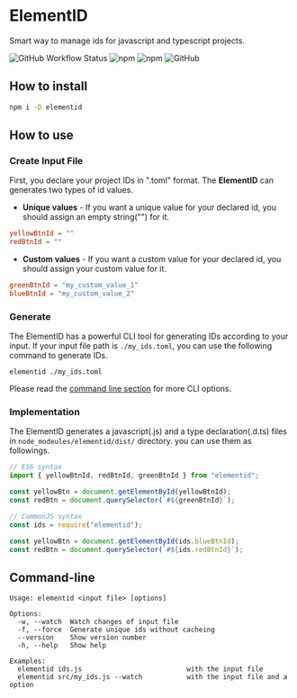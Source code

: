 # ElementID

Smart way to manage ids for javascript and typescript projects.

![GitHub Workflow Status](https://img.shields.io/github/actions/workflow/status/appzic/elementid/main.yml?branch=main)
![npm](https://img.shields.io/npm/v/elementid)
![npm](https://img.shields.io/npm/dw/elementid)
![GitHub](https://img.shields.io/github/license/appzic/elementid)

## How to install

```bash
npm i -D elementid
```

## How to use

### Create Input File

First, you declare your project IDs in ".toml" format. The **ElementID** can generates two types of id values.

- **Unique values** - If you want a unique value for your declared id, you should assign an empty string("") for it.

```toml
yellowBtnId = ""
redBtnId = ""
```

- **Custom values** - If you want a custom value for your declared id, you should assign your custom value for it.

```toml
greenBtnId = "my_custom_value_1"
blueBtnId = "my_custom_value_2"
```

### Generate

The ElementID has a powerful CLI tool for generating IDs according to your input. If your input file path is `./my_ids.toml`, you can use the following command to generate IDs.

```
elementid ./my_ids.toml
```

Please read the [command line section](#command-line) for more CLI options.

### Implementation

The ElementID generates a javascript(.js) and a type declaration(.d.ts) files in `node_modeules/elementid/dist/` directory. you can use them as followings.

```typescript
// ES6 syntax
import { yellowBtnId, redBtnId, greenBtnId } from "elementid";

const yellowBtn = document.getElementById(yellowBtnId);
const redBtn = document.querySelector(`#${greenBtnId}`);
```

```javascript
// CommonJS syntax
const ids = require("elementid");

const yellowBtn = document.getElementById(ids.blueBtnId);
const redBtn = document.querySelector(`#${ids.redBtnId}`);
```

## Command-line

```
Usage: elementid <input file> [options]

Options:
  -w, --watch  Watch changes of input file
  -f, --force  Generate unique ids without cacheing
  --version    Show version number
  -h, --help   Show help

Examples:
  elementid ids.js                          with the input file
  elementid src/my_ids.js --watch           with the input file and a option
```
